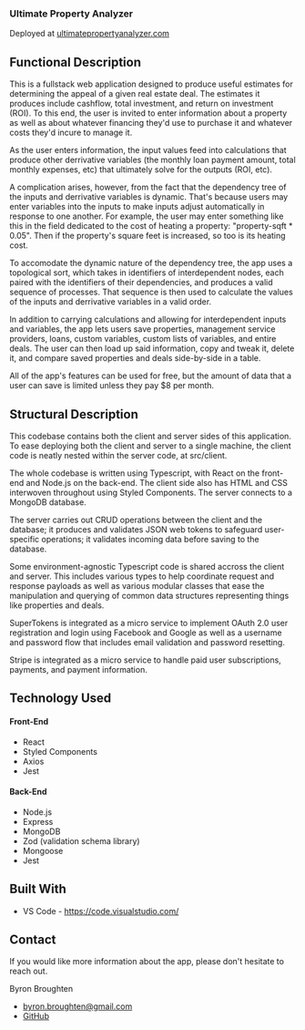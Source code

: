 ### Ultimate Property Analyzer

Deployed at [ultimatepropertyanalyzer.com](https://www.ultimatepropertyanalyzer.com/)

## Functional Description

This is a fullstack web application designed to produce useful estimates for determining the appeal of a given real estate deal. The estimates it produces include cashflow, total investment, and return on investment (ROI). To this end, the user is invited to enter information about a property as well as about whatever financing they'd use to purchase it and whatever costs they'd incure to manage it.

As the user enters information, the input values feed into calculations that produce other derrivative variables (the monthly loan payment amount, total monthly expenses, etc) that ultimately solve for the outputs (ROI, etc).

A complication arises, however, from the fact that the dependency tree of the inputs and derrivative variables is dynamic. That's because users may enter variables into the inputs to make inputs adjust automatically in response to one another. For example, the user may enter something like this in the field dedicated to the cost of heating a property: "property-sqft \* 0.05". Then if the property's square feet is increased, so too is its heating cost.

To accomodate the dynamic nature of the dependency tree, the app uses a topological sort, which takes in identifiers of interdependent nodes, each paired with the identifiers of their dependencies, and produces a valid sequence of processes. That sequence is then used to calculate the values of the inputs and derrivative variables in a valid order.

In addition to carrying calculations and allowing for interdependent inputs and variables, the app lets users save properties, management service providers, loans, custom variables, custom lists of variables, and entire deals. The user can then load up said information, copy and tweak it, delete it, and compare saved properties and deals side-by-side in a table.

All of the app's features can be used for free, but the amount of data that a user can save is limited unless they pay $8 per month.

## Structural Description

This codebase contains both the client and server sides of this application. To ease deploying both the client and server to a single machine, the client code is neatly nested within the server code, at src/client.

The whole codebase is written using Typescript, with React on the front-end and Node.js on the back-end. The client side also has HTML and CSS interwoven throughout using Styled Components. The server connects to a MongoDB database.

The server carries out CRUD operations between the client and the database; it produces and validates JSON web tokens to safeguard user-specific operations; it validates incoming data before saving to the database.

Some environment-agnostic Typescript code is shared accross the client and server. This includes various types to help coordinate request and response payloads as well as various modular classes that ease the manipulation and querying of common data structures representing things like properties and deals.

SuperTokens is integrated as a micro service to implement OAuth 2.0 user registration and login using Facebook and Google as well as a username and password flow that includes email validation and password resetting.

Stripe is integrated as a micro service to handle paid user subscriptions, payments, and payment information.

## Technology Used

#### Front-End

- React
- Styled Components
- Axios
- Jest

#### Back-End

- Node.js
- Express
- MongoDB
- Zod (validation schema library)
- Mongoose
- Jest

## Built With

- VS Code - https://code.visualstudio.com/

## Contact

If you would like more information about the app, please don't hesitate to reach out.

Byron Broughten

- byron.broughten@gmail.com
- [GitHub](https://github.com/ByronBroughten)
